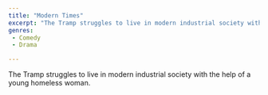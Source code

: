 ```yaml
---
title: "Modern Times"
excerpt: "The Tramp struggles to live in modern industrial society with the help of a young homeless woman."
genres: 
 - Comedy
 - Drama

---
```


The Tramp struggles to live in modern industrial society with the help of a young homeless woman.
